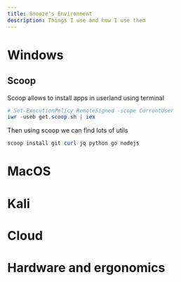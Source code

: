 ```yaml
---
title: Snooze's Environment
description: Things I use and how I use them
---
```


# Windows

## Scoop

Scoop allows to install apps in userland using terminal

```powershell
# Set-ExecutionPolicy RemoteSigned -scope CurrentUser
iwr -useb get.scoop.sh | iex
```

Then using scoop we can find lots of utils

```powershell
scoop install git curl jq python go nodejs
```

# MacOS

# Kali

# Cloud

# Hardware and ergonomics